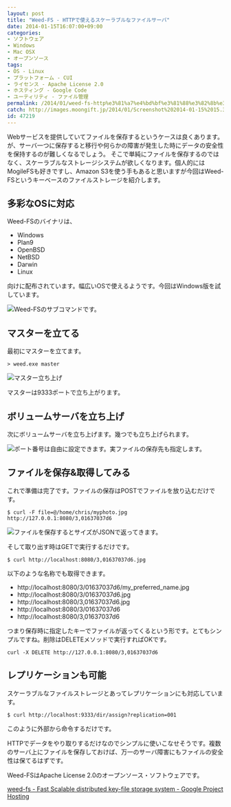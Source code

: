 ```yaml
---
layout: post
title: "Weed-FS - HTTPで使えるスケーラブルなファイルサーバ"
date: 2014-01-15T16:07:00+09:00
categories:
- ソフトウェア
- Windows
- Mac OSX
- オープンソース
tags: 
- OS - Linux
- プラットフォーム - CUI
- ライセンス - Apache License 2.0
- ホスティング - Google Code
- ユーティリティ - ファイル管理
permalink: /2014/01/weed-fs-http%e3%81%a7%e4%bd%bf%e3%81%88%e3%82%8b%e3%82%b9%e3%82%b1%e3%83%bc%e3%83%a9%e3%83%96%e3%83%ab%e3%81%aa%e3%83%95%e3%82%a1%e3%82%a4%e3%83%ab%e3%82%b5%e3%83%bc%e3%83%90/
catch: http://images.moongift.jp/2014/01/Screenshot%202014-01-15%2015.35.28_thumb.57a944276d3dd98f64b3962c65e60e5d.png
id: 47219
---
```

Webサービスを提供していてファイルを保存するというケースは良くあります。が、サーバ一つに保存すると移行や何らかの障害が発生した時にデータの安全性を保持するのが難しくなるでしょう。
そこで単純にファイルを保存するのではなく、スケーラブルなストレージシステムが欲しくなります。個人的にはMogileFSも好きですし、Amazon S3を使う手もあると思いますが今回はWeed-FSというキーベースのファイルストレージを紹介します。

## 多彩なOSに対応

Weed-FSのバイナリは、

- Windows
- Plan9
- OpenBSD
- NetBSD
- Darwin
- Linux

向けに配布されています。幅広いOSで使えるようです。今回はWindows版を試しています。

![Weed-FSのサブコマンドです。](http://images.moongift.jp/2014/01/Screenshot%202014-01-15%2015.32.41_thumb.83616dd6a986e772c73f8dc5b2062bd1.png "http://images.moongift.jp/2014/01/Screenshot%202014-01-15%2015.32.41.83616dd6a986e772c73f8dc5b2062bd1.png")

## マスターを立てる

最初にマスターを立てます。

```
> weed.exe master
```

![マスター立ち上げ](http://images.moongift.jp/2014/01/Screenshot%202014-01-15%2015.34.05_thumb.5ab1cce752efc8a1d5226794da3b65ca.png "http://images.moongift.jp/2014/01/Screenshot%202014-01-15%2015.34.05.5ab1cce752efc8a1d5226794da3b65ca.png")

マスターは9333ポートで立ち上がります。

## ボリュームサーバを立ち上げ

次にボリュームサーバを立ち上げます。幾つでも立ち上げられます。

![ポート番号は自由に設定できます。実ファイルの保存先も指定します。](http://images.moongift.jp/2014/01/Screenshot%202014-01-15%2015.35.28_thumb.57a944276d3dd98f64b3962c65e60e5d.png "http://images.moongift.jp/2014/01/Screenshot%202014-01-15%2015.35.28.57a944276d3dd98f64b3962c65e60e5d.png")

## ファイルを保存&取得してみる

これで準備は完了です。ファイルの保存はPOSTでファイルを放り込むだけです。

```
$ curl -F file=@/home/chris/myphoto.jpg http://127.0.0.1:8080/3,01637037d6
```

![ファイルを保存するとサイズがJSONで返ってきます。](http://images.moongift.jp/2014/01/Screenshot%202014-01-15%2015.38.26_thumb.df5dd40eb10c02cbfda9c81c3af93d73.png "http://images.moongift.jp/2014/01/Screenshot%202014-01-15%2015.38.26.df5dd40eb10c02cbfda9c81c3af93d73.png")

そして取り出す時はGETで実行するだけです。

```
$ curl http://localhost:8080/3,01637037d6.jpg
```

以下のような名称でも取得できます。

- http://localhost:8080/3/01637037d6/my_preferred_name.jpg
- http://localhost:8080/3/01637037d6.jpg
- http://localhost:8080/3,01637037d6.jpg
- http://localhost:8080/3/01637037d6
- http://localhost:8080/3,01637037d6

つまり保存時に指定したキーでファイルが返ってくるという形です。とてもシンプルですね。削除はDELETEメソッドで実行すればOKです。

```
curl -X DELETE http://127.0.0.1:8080/3,01637037d6
```

## レプリケーションも可能

スケーラブルなファイルストレージとあってレプリケーションにも対応しています。

```
$ curl http://localhost:9333/dir/assign?replication=001
```

このように外部から命令するだけです。

HTTPでデータをやり取りするだけなのでシンプルに使いこなせそうです。複数のサーバ上にファイルを保存しておけば、万一のサーバ障害にもファイルの安全性は保てるはずです。

Weed-FSはApache License 2.0のオープンソース・ソフトウェアです。

[weed-fs - Fast Scalable distributed key-file storage system - Google Project Hosting](https://code.google.com/p/weed-fs/)